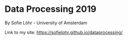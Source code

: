 # Data Processing 2019

By Sofie Löhr - University of Amsterdam


Link to my site:
https://sofielohr.github.io/dataprocessing/
